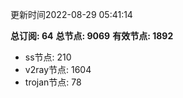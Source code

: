 更新时间2022-08-29 05:41:14

**总订阅: 64**
**总节点: 9069**
**有效节点: 1892**
- ss节点: 210
- v2ray节点: 1604
- trojan节点: 78
